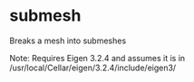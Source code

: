 # submesh 
Breaks a mesh into submeshes

Note: Requires Eigen 3.2.4 and assumes it is in /usr/local/Cellar/eigen/3.2.4/include/eigen3/
